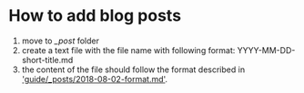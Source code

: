 # How to add blog posts

1. move to *_post* folder
2. create a text file with the file name with following format: YYYY-MM-DD-short-title.md
3. the content of the file should follow the format described in ['guide/_posts/2018-08-02-format.md'](https://github.com/skimlab/ccsbweb/edit/master/guide/_posts/2018-08-02-format.md).
